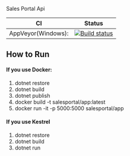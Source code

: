 Sales Portal Api

|    CI    |      Status   |
|----------|:-------------:|
| AppVeyor(Windows): |  [![Build status](https://ci.appveyor.com/api/projects/status/vkky4pvl9n22kucp?svg=true)](https://ci.appveyor.com/project/dominikus1993/salesportal-web) |

## How to Run
#### If you use Docker:
1. dotnet restore
2. dotnet build
3. dotnet publish
4. docker  build -t salesportal/app:latest
5. docker run -it -p 5000:5000 salesportal/app

#### If you use Kestrel
1. dotnet restore
2. dotnet build
3. dotnet run
